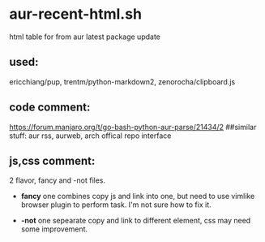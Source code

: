 # aur-recent-html.sh
html table for from aur latest package update
## used:
 ericchiang/pup, trentm/python-markdown2, zenorocha/clipboard.js
## code comment:
 https://forum.manjaro.org/t/go-bash-python-aur-parse/21434/2
##similar stuff: 
 aur rss, aurweb, arch offical repo interface
## js,css comment:
2 flavor, fancy and -not files.
- __fancy__ one combines copy js and link into one, but need to use vimlike browser plugin to perform task. I'm not sure how to fix it.
  
- __-not__ one sepearate copy and link to different element, css may need some improvement. 
